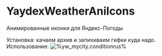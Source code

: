 # YaydexWeatherAniIcons
Анимированные иконки для Яндекс-Погоды

Установка: качаем архив и запихиваем гифки куда надо.
Использование: <img src="путь_до_иконок/%yw_mycity.condition%_%yw_mycity.daytime%.gif" alt="%yw_mycity.conditionrus%" title="%yw_mycity.conditionrus%"/>
